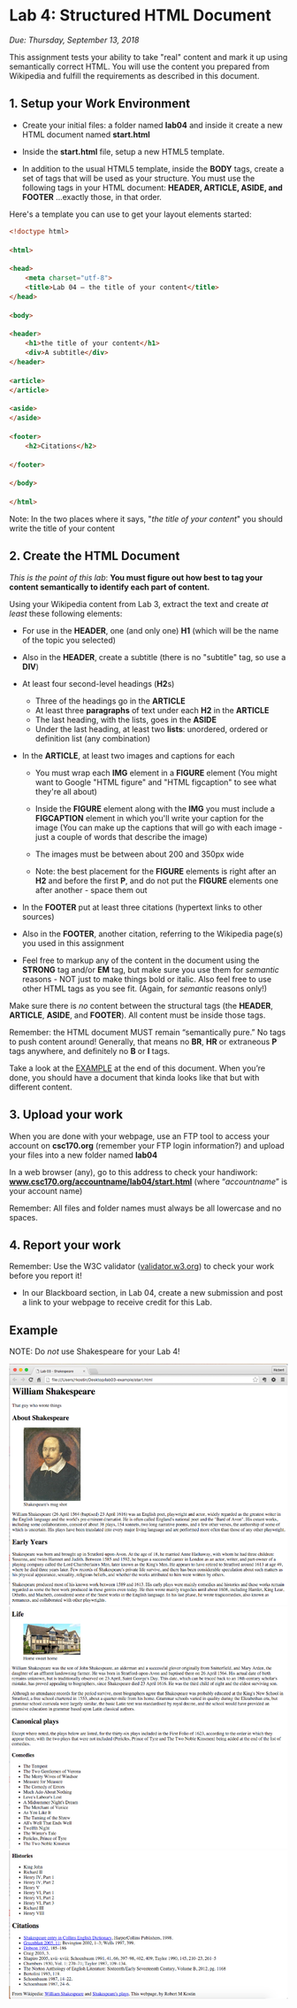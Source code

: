 # Lab 4: Structured HTML Document
*Due: Thursday, September 13, 2018*

This assignment tests your ability to take "real" content and mark it up using semantically correct HTML. You will use the content you prepared from Wikipedia and fulfill the requirements as described in this document.

## 1. Setup your Work Environment

- Create your initial files: a folder named **lab04** and inside it create a new HTML document named **start.html**

- Inside the **start.html** file, setup a new HTML5 template.

- In addition to the usual HTML5 template, inside the **BODY** tags, create a set of tags that will be used as your structure. You must use the following tags in your HTML document:  **HEADER, ARTICLE, ASIDE, and FOOTER** ...exactly those, in that order.

 Here's a template you can use to get your layout elements started:

```html
<!doctype html>

<html>

<head> 
	<meta charset="utf-8">
	<title>Lab 04 – the title of your content</title>
</head>

<body>

<header>  
	<h1>the title of your content</h1>  
	<div>A subtitle</div>
</header>

<article>  
</article>

<aside>  
</aside>

<footer>
	<h2>Citations</h2>

</footer>

</body>

</html>
```
Note: In the two places where it says, "*the title of your content*" you should write the title of your content

## 2. Create the HTML Document
*This is the point of this lab*: **You must figure out how best to tag your content semantically to identify each part of content.**

Using your Wikipedia content from Lab 3, extract the text and create *at least* these following elements:

-   For use in the **HEADER**, one (and only one) **H1** (which will be the name of the topic you selected)
-   Also in the **HEADER**, create a subtitle (there is no "subtitle" tag, so use a **DIV**)
-   At least four second-level headings (**H2**s)
    -   Three of the headings go in the **ARTICLE**
    -   At least three **paragraphs** of text under each **H2** in the **ARTICLE**
    -   The last heading, with the lists, goes in the **ASIDE**
    -   Under the last heading, at least two **lists**: unordered, ordered or definition list (any combination)
-   In the **ARTICLE**, at least two images and captions for each

    -   You must wrap each **IMG** element in a **FIGURE** element (You might want to Google "HTML figure" and "HTML figcaption" to see what they're all about)

    -   Inside the **FIGURE** element along with the **IMG** you must include a **FIGCAPTION** element in which you'll write your caption for the image (You can make up the captions that will go with each image - just a couple of words that describe the image)

    -   The images must be between about 200 and 350px wide

    -   Note: the best placement for the **FIGURE** elements is right after an **H2** and before the first **P**, and do not put the **FIGURE** elements one after another - space them out
-   In the **FOOTER** put at least three citations (hypertext links to other sources)
-   Also in the **FOOTER**, another citation, referring to the Wikipedia page(s) you used in this assignment
-   Feel free to markup any of the content in the document using the **STRONG** tag and/or **EM** tag, but make sure you use them for *semantic* reasons - NOT just to make things bold or italic.  Also feel free to use other HTML tags as you see fit.  (Again, for *semantic* reasons only!)

Make sure there is *no* content between the structural tags (the **HEADER**, **ARTICLE**, **ASIDE**, and **FOOTER**).  All content must be inside those tags.

Remember: the HTML document MUST remain “semantically pure.” No tags to push content around! Generally, that means no **BR**, **HR** or extraneous **P** tags anywhere, and definitely no **B** or **I** tags.

Take a look at the [EXAMPLE](#example) at the end of this document. When you’re done, you should have a document that kinda looks like that but with different content.

## 3. Upload your work
When you are done with your webpage, use an FTP tool to access your account on **csc170.org** (remember your FTP login information?) and upload your files into a new folder named **lab04**

In a web browser (any), go to this address to check your handiwork:  
**www.csc170.org/accountname/lab04/start.html** (where “*accountname*” is your account name)

Remember: All files and folder names must always be all lowercase and no spaces.

## 4. Report your work

Remember: Use the W3C validator ([validator.w3.org](https://validator.w3.org)) to check your work before you report it!

-   In our Blackboard section, in Lab 04, create a new submission and post a link to your webpage to receive credit for this Lab.

## Example

NOTE: Do *not* use Shakespeare for your Lab 4!

![Figure 1](media/figure1.png)
![Figure 2](media/figure2.png)
![Figure 3](media/figure3.png)